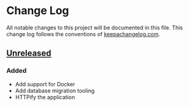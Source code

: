 # Change Log
All notable changes to this project will be documented in this file. This change log follows the conventions of [keepachangelog.com](http://keepachangelog.com/).

## [Unreleased]
### Added
- Add support for Docker
- Add database migration tooling
- HTTPify the application

[Unreleased]: https://github.com/bakku/clj-rest-web-app/compare/5a1bf27...HEAD
